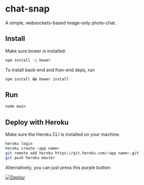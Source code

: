 # chat-snap
A simple, websockets-based image-only photo-chat.

## Install
Make sure bower is installed:
```sh
npm install -g bower
```

To install back-end and fron-end deps, run
```sh
npm install && bower install
```

## Run
```sh
node main
```

## Deploy with Heroku
Make sure the Heroku CLI is installed on your machine.
```sh
heroku login
heroku create <app name>
git remote add heroku https://git.heroku.com/<app name>.git
git push heroku master
```
Alternatively, you can just press this purple button:

[![Deploy](https://www.herokucdn.com/deploy/button.png)](https://heroku.com/deploy)